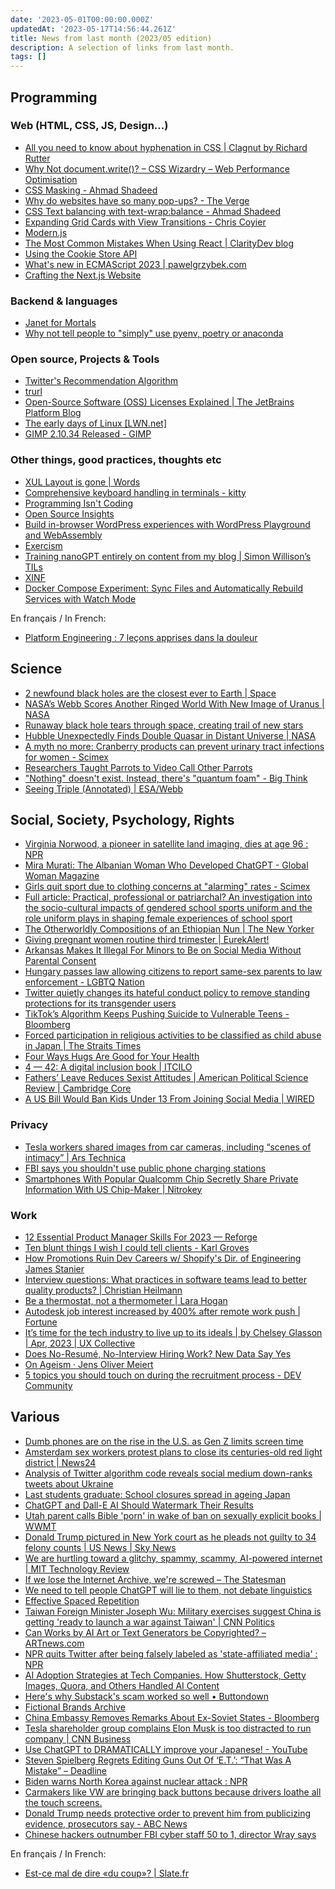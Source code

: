 ```yaml
---
date: '2023-05-01T00:00:00.000Z'
updatedAt: '2023-05-17T14:56:44.261Z'
title: News from last month (2023/05 edition)
description: A selection of links from last month.
tags: []
---
```

## Programming

### Web (HTML, CSS, JS, Design...)

- [All you need to know about hyphenation in CSS | Clagnut by Richard Rutter](https://clagnut.com/blog/2395/) <!-- TAGS: 2023-04,dev,web -->
- [Why Not document.write()? – CSS Wizardry – Web Performance Optimisation](https://csswizardry.com/2023/01/why-not-document-write/) <!-- TAGS: 2023-04,dev,web -->
- [CSS Masking - Ahmad Shadeed](https://ishadeed.com/article/css-masking/) <!-- TAGS: 2023-04,dev,web -->
- [Why do websites have so many pop-ups? - The Verge](https://www.theverge.com/tech/23653544/pop-up-website-ad-ui-design) <!-- TAGS: 2023-04,dev,web -->
- [CSS Text balancing with text-wrap:balance - Ahmad Shadeed](https://ishadeed.com/article/css-text-wrap-balance/) <!-- TAGS: 2023-04,dev,web -->
- [Expanding Grid Cards with View Transitions - Chris Coyier](https://chriscoyier.net/2023/04/11/expanding-grid-cards-with-view-transitions/) <!-- TAGS: 2023-04,dev,web -->
- [Modern.js](https://modernjs.dev/en) <!-- TAGS: 2023-04,dev,web -->
- [The Most Common Mistakes When Using React | ClarityDev blog](https://claritydev.net/blog/the-most-common-mistakes-when-using-react) <!-- TAGS: 2023-04,dev,web -->
- [Using the Cookie Store API](https://www.raymondcamden.com/2023/04/12/using-the-cookie-store-api) <!-- TAGS: 2023-04,dev,web -->
- [What's new in ECMAScript 2023 | pawelgrzybek.com](https://pawelgrzybek.com/whats-new-in-ecmascript-2023/) <!-- TAGS: 2023-04,dev,web -->
- [Crafting the Next.js Website](https://rauno.me/craft/nextjs) <!-- TAGS: 2023-04,dev,web -->

### Backend & languages

- [Janet for Mortals](https://janet.guide/) <!-- TAGS: 2023-04,backend,dev -->
- [Why not tell people to "simply" use pyenv, poetry or anaconda](https://bitecode.substack.com/p/why-not-tell-people-to-simply-use) <!-- TAGS: 2023-04,backend,dev -->

### Open source, Projects & Tools

- [Twitter's Recommendation Algorithm](https://blog.twitter.com/engineering/en_us/topics/open-source/2023/twitter-recommendation-algorithm) <!-- TAGS: 2023-04,opensource -->
- [trurl](https://curl.se/trurl/) <!-- TAGS: 2023-04,opensource -->
- [Open-Source Software (OSS) Licenses Explained | The JetBrains Platform Blog](https://blog.jetbrains.com/platform/2023/04/open-source-software-oss-licenses-explained/) <!-- TAGS: 2023-04,opensource -->
- [The early days of Linux [LWN.net]](https://lwn.net/SubscriberLink/928581/841b747332791ac4/) <!-- TAGS: 2023-04,opensource -->
- [GIMP 2.10.34 Released - GIMP](https://www.gimp.org/news/2023/02/27/gimp-2-10-34-released/) <!-- TAGS: 2023-04,opensource -->

### Other things, good practices, thoughts etc

- [XUL Layout is gone | Words](https://crisal.io/words/2023/03/30/xul-layout-is-gone.html) <!-- TAGS: 2023-04,dev,various -->
- [Comprehensive keyboard handling in terminals - kitty](https://sw.kovidgoyal.net/kitty/keyboard-protocol/) <!-- TAGS: 2023-04,dev,various -->
- [Programming Isn't Coding](https://occasionallycogent.com/programming_isnt_coding/index.html) <!-- TAGS: 2023-04,dev,various -->
- [Open Source Insights](https://deps.dev/) <!-- TAGS: 2023-04,dev,various -->
- [Build in-browser WordPress experiences with WordPress Playground and WebAssembly](https://web.dev/wordpress-playground/) <!-- TAGS: 2023-04,dev,various -->
- [Exercism](https://exercism.org/) <!-- TAGS: 2023-04,dev,various -->
- [Training nanoGPT entirely on content from my blog | Simon Willison’s TILs](https://til.simonwillison.net/llms/training-nanogpt-on-my-blog) <!-- TAGS: 2023-04,dev,various -->
- [XINF](https://xinf.dev/) <!-- TAGS: 2023-04,dev,various -->
- [Docker Compose Experiment: Sync Files and Automatically Rebuild Services with Watch Mode](https://www.docker.com/blog/docker-compose-experiment-sync-files-and-automatically-rebuild-services-with-watch-mode/) <!-- TAGS: 2023-04,dev,various -->

En français / In French:

- [Platform Engineering : 7 leçons apprises dans la douleur](https://blog.wescale.fr/platform-engineering-7-le%C3%A7ons-apprises-dans-la-douleur) <!-- TAGS: 2023-04,dev,fr,various -->

## Science

- [2 newfound black holes are the closest ever to Earth | Space](https://www.space.com/newfound-black-holes-closest-to-earth-gaia) <!-- TAGS: 2023-04,science -->
- [NASA’s Webb Scores Another Ringed World With New Image of Uranus | NASA](https://www.nasa.gov/feature/goddard/2023/nasa-s-webb-scores-another-ringed-world-with-new-image-of-uranus) <!-- TAGS: 2023-04,science -->
- [Runaway black hole tears through space, creating trail of new stars](https://www.france24.com/en/live-news/20230407-runaway-black-hole-creating-trail-of-new-stars-scientists) <!-- TAGS: 2023-04,science -->
- [Hubble Unexpectedly Finds Double Quasar in Distant Universe | NASA](https://www.nasa.gov/feature/goddard/2023/hubble-unexpectedly-finds-double-quasar-in-distant-universe) <!-- TAGS: 2023-04,science -->
- [A myth no more: Cranberry products can prevent urinary tract infections for women - Scimex](https://www.scimex.org/newsfeed/a-myth-no-more-cranberry-products-can-prevent-urinary-tract-infections-for-women) <!-- TAGS: 2023-04,science -->
- [Researchers Taught Parrots to Video Call Other Parrots](https://news.northeastern.edu/2023/04/21/parrots-talking-video-calls/) <!-- TAGS: 2023-04,science -->
- ["Nothing" doesn't exist. Instead, there's "quantum foam" - Big Think](https://bigthink.com/hard-science/nothing-exist-quantum-foam/) <!-- TAGS: 2023-04,science -->
- [Seeing Triple (Annotated) | ESA/Webb](https://esawebb.org/images/potm2302b/) <!-- TAGS: 2023-04,science -->

## Social, Society, Psychology, Rights

- [Virginia Norwood, a pioneer in satellite land imaging, dies at age 96 : NPR](https://www.npr.org/2023/03/31/1167375710/virginia-norwood-satellite-land-imaging-nasa-died) <!-- TAGS: 2023-04,social -->
- [Mira Murati: The Albanian Woman Who Developed ChatGPT - Global Woman Magazine](https://globalwomanmagazine.com/mira-murati-the-albanian-woman-who-developed-chatgpt/) <!-- TAGS: 2023-04,social -->
- [Girls quit sport due to clothing concerns at "alarming" rates - Scimex](https://www.scimex.org/newsfeed/girls-quit-sport-due-to-clothing-concerns-at-alarming-rates) <!-- TAGS: 2023-04,social -->
- [Full article: Practical, professional or patriarchal? An investigation into the socio-cultural impacts of gendered school sports uniform and the role uniform plays in shaping female experiences of school sport](https://www.tandfonline.com/doi/full/10.1080/13573322.2023.2189232) <!-- TAGS: 2023-04,social -->
- [The Otherworldly Compositions of an Ethiopian Nun | The New Yorker](https://www.newyorker.com/magazine/2023/04/17/jerusalem-emahoy-tsegue-maryam-guebrou-music-review) <!-- TAGS: 2023-04,social -->
- [Giving pregnant women routine third trimester | EurekAlert!](https://www.eurekalert.org/news-releases/984712) <!-- TAGS: 2023-04,social -->
- [Arkansas Makes It Illegal For Minors to Be on Social Media Without Parental Consent](https://www.vice.com/en/article/y3wdpv/arkansas-makes-it-illegal-for-minors-to-be-on-social-media-without-parental-consent) <!-- TAGS: 2023-04,social -->
- [Hungary passes law allowing citizens to report same-sex parents to law enforcement - LGBTQ Nation](https://www.lgbtqnation.com/2023/04/hungary-passes-law-allowing-citizens-to-report-same-sex-parents-to-law-enforcement/) <!-- TAGS: 2023-04,social -->
- [Twitter quietly changes its hateful conduct policy to remove standing protections for its transgender users](https://www.nbcnews.com/tech/twitter-changes-hateful-conduct-policy-rcna80338) <!-- TAGS: 2023-04,social -->
- [TikTok’s Algorithm Keeps Pushing Suicide to Vulnerable Teens - Bloomberg](https://www.bloomberg.com/news/features/2023-04-20/tiktok-effects-on-mental-health-in-focus-after-teen-suicide) <!-- TAGS: 2023-04,social -->
- [Forced participation in religious activities to be classified as child abuse in Japan | The Straits Times](https://www.straitstimes.com/asia/east-asia/forced-participation-in-religious-activities-to-be-classified-as-child-abuse-in-japan) <!-- TAGS: 2023-04,social -->
- [Four Ways Hugs Are Good for Your Health](https://greatergood.berkeley.edu/article/item/four_ways_hugs_are_good_for_your_health) <!-- TAGS: 2023-04,social -->
- [4 — 42: A digital inclusion book | ITCILO](https://www.itcilo.org/resources/4-42-digital-inclusion-book) <!-- TAGS: 2023-04,social -->
- [Fathers’ Leave Reduces Sexist Attitudes | American Political Science Review | Cambridge Core](https://www.cambridge.org/core/journals/american-political-science-review/article/fathers-leave-reduces-sexist-attitudes/78DA98DAA6E6B00A302E9DE3EE676E85) <!-- TAGS: 2023-04,social -->
- [A US Bill Would Ban Kids Under 13 From Joining Social Media | WIRED](https://www.wired.com/story/protecting-kids-social-media-act/) <!-- TAGS: 2023-04,social -->

### Privacy

- [Tesla workers shared images from car cameras, including “scenes of intimacy” | Ars Technica](https://arstechnica.com/tech-policy/2023/04/tesla-workers-shared-images-from-car-cameras-including-scenes-of-intimacy/) <!-- TAGS: 2023-04,privacy -->
- [FBI says you shouldn't use public phone charging stations](https://www.cnbc.com/2023/04/10/fbi-says-you-shouldnt-use-public-phone-charging-stations.html) <!-- TAGS: 2023-04,privacy -->
- [Smartphones With Popular Qualcomm Chip Secretly Share Private Information With US Chip-Maker | Nitrokey](https://www.nitrokey.com/news/2023/smartphones-popular-qualcomm-chip-secretly-share-private-information-us-chip-maker) <!-- TAGS: 2023-04,privacy -->

### Work

- [12 Essential Product Manager Skills For 2023 — Reforge](https://www.reforge.com/previews/product/product-manager-skills) <!-- TAGS: 2023-04,work -->
- [Ten blunt things I wish I could tell clients - Karl Groves](https://karlgroves.com/ten-blunt-things-i-wish-i-could-tell-clients/) <!-- TAGS: 2023-04,work -->
- [How Promotions Ruin Dev Careers w/ Shopify's Dir. of Engineering James Stanier](https://devinterrupted.substack.com/p/how-promotions-ruin-dev-careers-w) <!-- TAGS: 2023-04,work -->
- [Interview questions: What practices in software teams lead to better quality products? | Christian Heilmann](https://christianheilmann.com/2023/04/14/interview-questions-what-practices-in-software-teams-lead-to-better-quality-products/) <!-- TAGS: 2023-04,work -->
- [Be a thermostat, not a thermometer | Lara Hogan](https://larahogan.me/blog/be-a-thermostat-not-a-thermometer/) <!-- TAGS: 2023-04,work -->
- [Autodesk job interest increased by 400% after remote work push | Fortune](https://fortune.com/2023/04/21/autodesk-remote-work-flexibility-home-job-applications/) <!-- TAGS: 2023-04,work -->
- [It’s time for the tech industry to live up to its ideals | by Chelsey Glasson | Apr, 2023 | UX Collective](https://uxdesign.cc/its-time-for-the-tech-industry-to-live-up-to-its-ideals-e305a71baeca) <!-- TAGS: 2023-04,work -->
- [Does No-Resumé, No-Interview Hiring Work? New Data Say Yes](https://reasonstobecheerful.world/body-shop-open-hiring-no-resume-interview/) <!-- TAGS: 2023-04,work -->
- [On Ageism · Jens Oliver Meiert](https://meiert.com/en/blog/no-ageism/) <!-- TAGS: 2023-04,work -->
- [5 topics you should touch on during the recruitment process - DEV Community](https://dev.to/emphie/5-topics-you-should-touch-on-during-the-recruitment-process-3hgh) <!-- TAGS: 2023-04,work -->

## Various

- [Dumb phones are on the rise in the U.S. as Gen Z limits screen time](https://www.cnbc.com/2023/03/29/dumb-phones-are-on-the-rise-in-the-us-as-gen-z-limits-screen-time.html) <!-- TAGS: 2023-04,various -->
- [Amsterdam sex workers protest plans to close its centuries-old red light district | News24](https://www.news24.com/news24/world/news/amsterdam-sex-workers-protest-plans-to-close-its-centuries-old-red-light-district-20230330) <!-- TAGS: 2023-04,various -->
- [Analysis of Twitter algorithm code reveals social medium down-ranks tweets about Ukraine](https://www.yahoo.com/news/analysis-twitter-algorithm-code-reveals-072800540.html) <!-- TAGS: 2023-04,various -->
- [Last students graduate: School closures spread in ageing Japan](https://www.reuters.com/investigates/special-report/asia-population-japan-children/) <!-- TAGS: 2023-04,various -->
- [ChatGPT and Dall-E AI Should Watermark Their Results](https://gizmodo.com/chatgpt-dall-e-free-ai-art-should-watermark-results-1850289435) <!-- TAGS: 2023-04,various -->
- [Utah parent calls Bible 'porn' in wake of ban on sexually explicit books | WWMT](https://wwmt.com/news/nation-world/utah-parent-calls-bible-porn-in-wake-of-ban-on-sexually-explicit-books-pornography-ken-ivory-racism-sex-gender-lgbtq-american-library-association-christians-christianity-jesus-christ) <!-- TAGS: 2023-04,various -->
- [Donald Trump pictured in New York court as he pleads not guilty to 34 felony counts | US News | Sky News](https://news.sky.com/story/donald-trump-arrives-at-new-york-courthouse-to-be-charged-in-historic-moment-12849905) <!-- TAGS: 2023-04,various -->
- [We are hurtling toward a glitchy, spammy, scammy, AI-powered internet | MIT Technology Review](https://www.technologyreview.com/2023/04/04/1070938/we-are-hurtling-toward-a-glitchy-spammy-scammy-ai-powered-internet/) <!-- TAGS: 2023-04,various -->
- [If we lose the Internet Archive, we're screwed – The Statesman](https://www.sbstatesman.com/2023/04/04/if-we-lose-the-internet-archive-were-screwed/) <!-- TAGS: 2023-04,various -->
- [We need to tell people ChatGPT will lie to them, not debate linguistics](https://simonwillison.net/2023/Apr/7/chatgpt-lies/) <!-- TAGS: 2023-04,various -->
- [Effective Spaced Repetition](https://borretti.me/article/effective-spaced-repetition) <!-- TAGS: 2023-04,various -->
- [Taiwan Foreign Minister Joseph Wu: Military exercises suggest China is getting 'ready to launch a war against Taiwan' | CNN Politics](https://edition.cnn.com/2023/04/11/politics/taiwan-foreign-minister-interview/index.html) <!-- TAGS: 2023-04,various -->
- [Can Works by AI Art or Text Generators be Copyrighted? – ARTnews.com](https://www.artnews.com/art-news/news/ai-generator-art-text-us-copyright-policy-1234661683/) <!-- TAGS: 2023-04,various -->
- [NPR quits Twitter after being falsely labeled as 'state-affiliated media' : NPR](https://www.npr.org/2023/04/12/1169269161/npr-leaves-twitter-government-funded-media-label) <!-- TAGS: 2023-04,various -->
- [AI Adoption Strategies at Tech Companies. How Shutterstock, Getty Images, Quora, and Others Handled AI Content](https://journal.everypixel.com/ai-adoption) <!-- TAGS: 2023-04,various -->
- [Here's why Substack's scam worked so well • Buttondown](https://buttondown.email/thehypothesis/archive/heres-why-substacks-scam-worked-so-well/) <!-- TAGS: 2023-04,various -->
- [Fictional Brands Archive](https://fictionalbrandsarchive.com/) <!-- TAGS: 2023-04,various -->
- [China Embassy Removes Remarks About Ex-Soviet States - Bloomberg](https://www.bloomberg.com/news/articles/2023-04-24/chinese-embassy-removes-interview-transcript-on-ex-soviet-states) <!-- TAGS: 2023-04,various -->
- [Tesla shareholder group complains Elon Musk is too distracted to run company | CNN Business](https://edition.cnn.com/2023/04/21/business/tesla-shareholders-object-elon-musk/index.html) <!-- TAGS: 2023-04,various -->
- [Use ChatGPT to DRAMATICALLY improve your Japanese! - YouTube](https://www.youtube.com/watch?v=DngDfh7MyeY) <!-- TAGS: 2023-04,various -->
- [Steven Spielberg Regrets Editing Guns Out Of ‘E.T.’: “That Was A Mistake” – Deadline](https://deadline.com/2023/04/steven-spielberg-regrets-editing-guns-out-et-extra-terrestrial-film-1235337702/) <!-- TAGS: 2023-04,various -->
- [Biden warns North Korea against nuclear attack : NPR](https://www.npr.org/2023/04/26/1172116000/u-s-and-south-korea-announce-moves-to-strengthen-alliance) <!-- TAGS: 2023-04,various -->
- [Carmakers like VW are bringing back buttons because drivers loathe all the touch screens.](https://slate.com/business/2023/04/cars-buttons-touch-screens-vw-porsche-nissan-hyundai.html) <!-- TAGS: 2023-04,various -->
- [Donald Trump needs protective order to prevent him from publicizing evidence, prosecutors say - ABC News](https://abcnews.go.com/Politics/donald-trump-protective-order-prevent-publicizing-evidence-prosecutors/story?id=98870327) <!-- TAGS: 2023-04,various -->
- [Chinese hackers outnumber FBI cyber staff 50 to 1, director Wray says](https://www.cnbc.com/2023/04/28/chinese-hackers-outnumber-fbi-cyber-staff-50-to-1-director-wray-says.html) <!-- TAGS: 2023-04,various -->

En français / In French:

- [Est-ce mal de dire «du coup»? | Slate.fr](https://www.slate.fr/culture/mots-dou/est-ce-mal-dire-du-coup-locution-expression-snobisme-tic-langage-conversation-utilite) <!-- TAGS: 2023-04,fr,various -->
